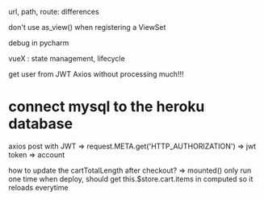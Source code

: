 url, path, route: differences

don't use as_view() when registering a ViewSet

debug in pycharm

vueX : state management, lifecycle

get user from JWT Axios without processing much!!!

connect mysql to the heroku database
===============================================================

axios post with JWT => request.META.get('HTTP_AUTHORIZATION') => jwt token => account

how to update the cartTotalLength after checkout? => mounted() only run one time when deploy, should get
this.$store.cart.items in computed so it reloads everytime